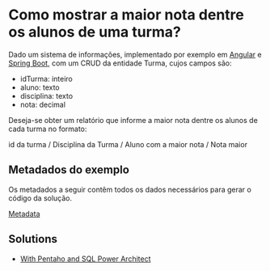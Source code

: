 # Como mostrar a maior nota dentre os alunos de uma turma?

Dado um sistema de informações, implementado por exemplo em [Angular](frontend) e [Spring Boot](backend), com um CRUD da entidade Turma, cujos campos são:

- idTurma: inteiro
- aluno: texto
- disciplina: texto
- nota: decimal

Deseja-se obter um relatório que informe a maior nota dentre os alunos de cada turma no formato:

id da turma / Disciplina da Turma / Aluno com a maior nota / Nota maior

## Metadados do exemplo

Os metadados a seguir contêm todos os dados necessários para gerar o código da solução.

[Metadata](metadata.json)


## Solutions 

- [With Pentaho and SQL Power Architect](solutions/PentahoPowerArchitect)

